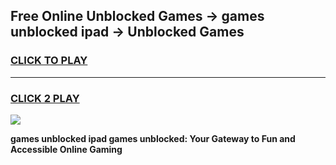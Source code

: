 
## Free Online Unblocked Games → games unblocked ipad → Unblocked Games
<h3>
<a href="https://premium.freeplayer.one?title=games_unblocked_ipad&ref=21F">CLICK TO PLAY</a></h3>
<hr>

<h3>
<a href="https://premium.freeplayer.one?title=games_unblocked_ipad&ref=21F">CLICK 2 PLAY</a>
  
</h3>

<a href="https://premium.freeplayer.one?title=games_unblocked_ipad&ref=21F/"><img src="https://clearcache.store/games.png"></a>


**games unblocked ipad games unblocked: Your Gateway to Fun and Accessible Online Gaming**
